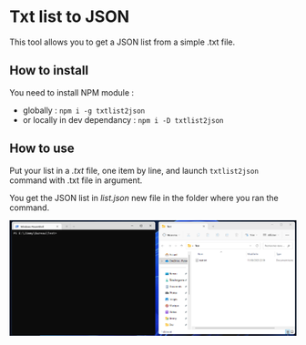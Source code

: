 # Txt list to JSON

This tool allows you to get a JSON list from a simple .txt file.

## How to install

You need to install NPM module :
- globally : `npm i -g txtlist2json`
- or locally in dev dependancy : `npm i -D txtlist2json`

## How to use

Put your list in a *.txt* file, one item by line, and launch `txtlist2json` command with .txt file in argument.

You get the JSON list in *list.json* new file in the folder where you ran the command.

![How to Use](./how-to-use.gif)